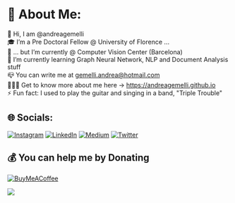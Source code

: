 # 💫 About Me:
👋 Hi, I am @andreagemelli<br>🎓 I’m a Pre Doctoral Fellow @ University of Florence ...<br> 🧐 ... but I’m currently @ Computer Vision Center (Barcelona)<br>🌱 I’m currently learning Graph Neural Network, NLP and Document Analysis stuff<br>📪 You can write me at gemelli.andrea@hotmail.com<br>👨🏻‍💻 Get to know more about me here -> https://andreagemelli.github.io<br>⚡ Fun fact: I used to play the guitar and singing in a band, "Triple Trouble"

## 🌐 Socials:
[![Instagram](https://img.shields.io/badge/Instagram-%23E4405F.svg?logo=Instagram&logoColor=white)](https://instagram.com/_andrewtwins) [![LinkedIn](https://img.shields.io/badge/LinkedIn-%230077B5.svg?logo=linkedin&logoColor=white)](https://linkedin.com/in/andrea-gemelli) [![Medium](https://img.shields.io/badge/Medium-12100E?logo=medium&logoColor=white)](https://medium.com/@a_gemelli) [![Twitter](https://img.shields.io/badge/Twitter-%231DA1F2.svg?logo=Twitter&logoColor=white)](https://twitter.com/Andr3aGemelli) 

  ## 💰 You can help me by Donating
  [![BuyMeACoffee](https://img.shields.io/badge/Buy%20Me%20a%20Coffee-ffdd00?style=for-the-badge&logo=buy-me-a-coffee&logoColor=black)](https://buymeacoffee.com/https://www.buymeacoffee.com/andrea.gemelli) 
  
 [![](https://visitcount.itsvg.in/api?id=andreagemelli&icon=0&color=0)](https://visitcount.itsvg.in)

  <!-- Proudly created with GPRM ( https://gprm.itsvg.in ) -->
  
